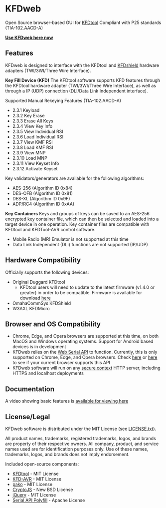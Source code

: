 # KFDweb

Open Source browser-based GUI for [KFDtool](https://github.com/KFDtool/KFDtool)
Compliant with P25 standards (TIA-102.AACD-A)

**[Use KFDweb here now](https://4dkfire.com/KFDweb)**


Features
----------------
KFDweb is designed to interface with the KFDtool and [KFDshield](https://store.omahacomms.com/product/kfdshield/) hardware adapters (TWI/3WI/Three Wire Interface).

**Key Fill Device (KFD)**
The KFDtool software supports KFD features through the KFDtool hardware adapter (TWI/3WI/Three Wire Interface), as well as through a IP (UDP) connection (DLI/Data Link Independent interface).

Supported Manual Rekeying Features (TIA-102.AACD-A)

* 2.3.1 Keyload
* 2.3.2 Key Erase
* 2.3.3 Erase All Keys
* 2.3.4 View Key Info
* 2.3.5 View Individual RSI
* 2.3.6 Load Individual RSI
* 2.3.7 View KMF RSI
* 2.3.8 Load KMF RSI
* 2.3.9 View MNP
* 2.3.10 Load MNP
* 2.3.11 View Keyset Info
* 2.3.12 Activate Keyset

Key validators/generators are available for the following algorithms:

* AES-256 (Algorithm ID 0x84)
* DES-OFB (Algorithm ID 0x81)
* DES-XL (Algorithm ID 0x9F)
* ADP/RC4 (Algorithm ID 0xAA)

**Key Containers**
Keys and groups of keys can be saved to an AES-256 encrypted key container file, which can then be selected and loaded into a target device in one operation. Key container files are compatible with KFDtool and KFDTool-AVR control software.

* Mobile Radio (MR) Emulator is not supported at this time
* Data Link Independent (DLI) functions are not supported (IP/UDP)


Hardware Compatibility
----------------
Officially supports the following devices:
* Original Duggard KFDtool
  * KFDtool users will need to update to the latest firmware (v1.4.0 or greater) in order to be compatible. Firmware is available for download [here](https://kfdtool.com/download#1.4.0)
* OmahaCommSys KFDShield
* W3AXL KFDMicro


Browser and OS Compatibility
----------------
* Chrome, Edge, and Opera browsers are supported at this time, on both MacOS and Windows operating systems. Support for Android based devices is in development
* KFDweb relies on the [Web Serial API](https://developer.mozilla.org/en-US/docs/Web/API/Web_Serial_API) to function. Currently, this is only supported on Chrome, Edge, and Opera browsers. Check [here](https://caniuse.com/web-serial) or [here](https://caniuse.com/mdn-api_serial) to see if your current browser supports this API
* KFDweb software will run on any [secure context](https://developer.mozilla.org/en-US/docs/Web/Security/Secure_Contexts) HTTP server, including HTTPS and localhost deployments


Documentation
----------------
A video showing basic features is [available for viewing here](https://github.com/grover556/KFDweb/raw/main/KFDweb_demo_final.mp4)


License/Legal
----------------
KFDweb software is distributed under the MIT License (see [LICENSE.txt](https://github.com/grover556/KFDweb/blob/main/LICENSE)).

All product names, trademarks, registered trademarks, logos, and brands are property of their respective owners.
All company, product, and service names used are for identification purposes only. Use of these names, trademarks, logos, and brands does not imply endorsement.

Included open-source components:
* [KFDtool](https://github.com/KFDtool/KFDtool) - MIT License
* [KFD-AVR](https://github.com/omahacommsys/KFDtool) - MIT License
* [pako](https://github.com/nodeca/pako) - MIT License
* [CryptoJS](https://code.google.com/archive/p/crypto-js/) - New BSD License
* [jQuery](https://jquery.org) - MIT License
* [Serial API Polyfill](https://github.com/google/web-serial-polyfill) - Apache License